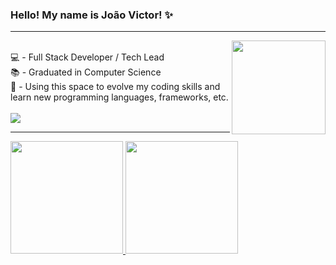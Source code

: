 ### Hello! My name is João Victor! ✨
<hr>
    <img align="right" width="150" src="https://media.giphy.com/media/v1.Y2lkPTc5MGI3NjExdm1wdmRxOGF2ZWd0bWR3ZzBpczFsaTFvemw3MTB5anlnYWVrY2I3dCZlcD12MV9pbnRlcm5hbF9naWZfYnlfaWQmY3Q9Zw/qgQUggAC3Pfv687qPC/giphy.gif"/>
    <div style="display: inline_block"><br>
    💻 - Full Stack Developer / Tech Lead <br>
    📚 - Graduated in Computer Science <br>
    🔧 - Using this space to evolve my coding skills and learn new programming languages, frameworks, etc.
    </div>
    <div style="display: inline_block"><br>
        <a href="https://www.linkedin.com/in/galvao845/?locale=en_US" target="_blank"><img src="https://img.shields.io/badge/-LinkedIn-%230077B5?style=for-the-badge&logo=linkedin&logoColor=white" target="_blank"></a>
    </div>
<hr>
<div>
    <a href="https://github.com/fonteeboa">
    <img height="180em" src="https://github-readme-stats.vercel.app/api?username=fonteeboa&show_icons=true&theme=midnight-purple&include_all_commits=true&count_private=true&rank_icon=github"/>
    <img height="180em" src="https://github-readme-stats.vercel.app/api/top-langs/?username=fonteeboa&layout=compact&langs_count=7&theme=midnight-purple"/>
</div> 